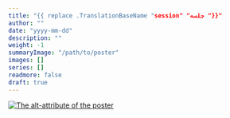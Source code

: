 ```yaml
---
title: "{{ replace .TranslationBaseName "session" "جلسه "}}"
author: ""
date: "yyyy-mm-dd"
description: ""
weight: -1
summaryImage: "/path/to/poster"
images: []
series: []
readmore: false
draft: true
---
```

[![The alt-attribute of the poster](/path/to/poster)](/path/to/poster)
